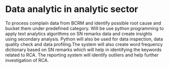 # Data analytic in analytic sector

To process complain data from BCRM and identify possible root cause and bucket them under predefined category. Will be use python    programming to apply text analytics algorithms on SN remarks data and create insights using secondary analysis. Python will also be used for data inspection, data quality check and data profiling.The system will also create word frequency dictionary based on SN remarks which will help in identifying the keywords related to RCA. The reporting system will identify outliers and help further investigation of RCA.
